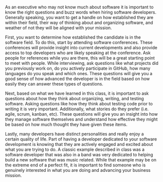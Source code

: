 As an executive who may not know much about software it is important to know the right questions and buzz words when hiring software developers. Generally speaking, you want to get a handle on how established they are within their field, their way of thinking about and organizing software, and weather of not they will be aligned with your mission.  

First, you want to determine how established the candidate is in the software field. To do this, start by attending software conferences. These conferences will provide insight into current developments and also provide access to top developers who are likely speaking at the conference. Ask people for references while you are there, this will be a great starting point to meet with people. While interviewing, ask questions like what projects did you previously work on, do you actively participate in GitHub, how many languages do you speak and which ones.  These questions will give you a good sense of how advanced the developer is in the field based on how easily they can answer these types of questions.

Next, based on what we have learned in this class, it is important to ask questions about how they think about organizing, writing, and testing software.  Asking questions like how they think about testing code prior to writing it is very important.  Additionally, what stories do they prefer (i.e. agile, scrum, kanban, etc). These questions will give you an insight into how they manage software themselves and understand how effective they might be based on how much thought they have given these items.

Lastly, many developers have distinct personalities and really enjoy a certain quality of life. Part of having a developer dedicated to your software development is knowing that they are actively engaged and excited about what you are trying to do.  A classic example described in class was a software developer that was also in a band was very dedicated to helping build a new software that was music related. While that example may be on the extreme end of a perfect fit, it is important to find someone who is genuinely interested in what you are doing and advancing your business mission.

